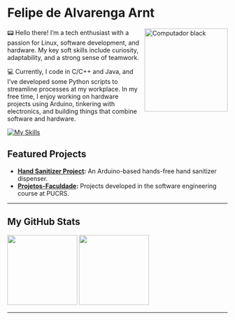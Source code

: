 # Felipe de Alvarenga Arnt
<img src="https://github.com/user-attachments/assets/5c60dfc6-9e99-4d18-968b-80f7d3c163c2" width="190" align="right" alt="Computador black"/> 

<!--<img src="https://your-valid-image-url-here" width="190" align="right" alt="Profile Picture"/>!-->

:pager:  Hello there! I’m a tech enthusiast with a passion for Linux, software development, and hardware. My key soft skills include curiosity, adaptability, and a strong sense of teamwork.

:computer:  Currently, I code in C/C++ and Java, and I’ve developed some Python scripts to streamline processes at my workplace. In my free time, I enjoy working on hardware projects using Arduino, tinkering with electronics, and building things that combine software and hardware.

<!--:arrow_right: Check out my [Arduino projects](https://github.com/FelipeArnt/HandSanitizerProject), where I’ve built a hands-free hand sanitizer dispenser!-->

<p align="left">

[![My Skills](https://skillicons.dev/icons?i=java,c,python,arduino,linux,&theme=dark)](https://skillicons.dev)

</p>

## Featured Projects

- **[Hand Sanitizer Project](https://github.com/FelipeArnt/HandSanitizerProject):** An Arduino-based hands-free hand sanitizer dispenser.
- **[Projetos-Faculdade](https://github.com/FelipeArnt/Projetos-Faculdade):** Projects developed in the software engineering course at PUCRS.
<!--- **[Real time Temperature Monitor System](https://github.com/FelipeArnt/Temperature-Monitoring-System):** An arduino-based Real-time temperature monitor system.-->
---


## My GitHub Stats

<!--![GitHub stats](https://github-readme-stats.vercel.app/api?username=felipearnt&show_icons=true&theme=transparent)-->
<div align="left">
<img height="160em" src=https://github-readme-stats.vercel.app/api?username=felipearnt&show_icons=true&theme=transparent>
<img height="160em" src=https://github-readme-stats.vercel.app/api/top-langs/?username=felipearnt&theme=transparent&show_icons=true>

---
